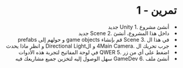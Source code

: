 <div dir=rtl>
  
#  تمرين - 1

<li>أنشئ مشروع .1 Unity جديد </li>
<li>داخل هذا المشروع، أنشئ .2 Scene  جديد </li>
<li>في هذا ال .3 Scene قم بإنشاء game objects و حولهم إلى prefabs</li>
<li>جرب تحريك ال .4Main Camera و الDirectional Light و انظر ماذا يحدث</li>
<li>اضغط على أي من زر .5 QWER في لوحة المفاتيح لتجربة هذه الأدوات</li>
<li>أنشئ ملف .6 GameDev سهل الوصول إليه لتخزين جميع مشاريعك فيه</li>

</div>
